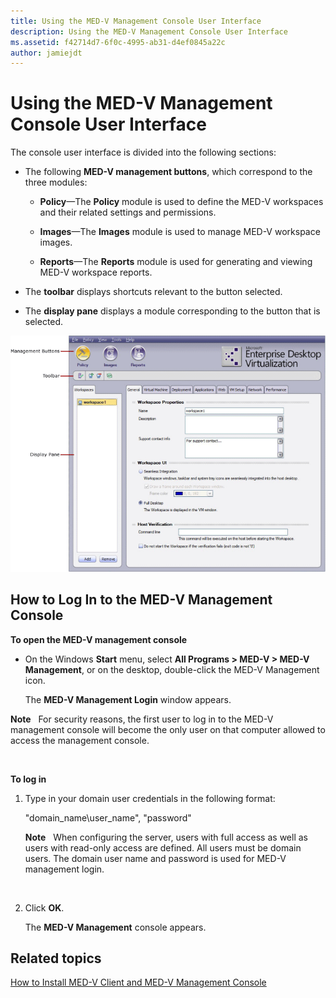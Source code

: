 ```yaml
---
title: Using the MED-V Management Console User Interface
description: Using the MED-V Management Console User Interface
ms.assetid: f42714d7-6f0c-4995-ab31-d4ef0845a22c
author: jamiejdt
---
```


# Using the MED-V Management Console User Interface


The console user interface is divided into the following sections:

-   The following **MED-V management buttons**, which correspond to the three modules:

    -   **Policy**—The **Policy** module is used to define the MED-V workspaces and their related settings and permissions.

    -   **Images**—The **Images** module is used to manage MED-V workspace images.

    -   **Reports**—The **Reports** module is used for generating and viewing MED-V workspace reports.

-   The **toolbar** displays shortcuts relevant to the button selected.

-   The **display pane** displays a module corresponding to the button that is selected.

![](images/medv-ui-console-general.gif)

## How to Log In to the MED-V Management Console


**To open the MED-V management console**

-   On the Windows **Start** menu, select **All Programs &gt; MED-V &gt; MED-V Management**, or on the desktop, double-click the MED-V Management icon.

    The **MED-V Management Login** window appears.

**Note**  
For security reasons, the first user to log in to the MED-V management console will become the only user on that computer allowed to access the management console.

 

**To log in**

1.  Type in your domain user credentials in the following format:

    "domain\_name\\user\_name", "password"

    **Note**  
    When configuring the server, users with full access as well as users with read-only access are defined. All users must be domain users. The domain user name and password is used for MED-V management login.

     

2.  Click **OK**.

    The **MED-V Management** console appears.

## Related topics


[How to Install MED-V Client and MED-V Management Console](how-to-install-med-v-client-and-med-v-management-console.md)

 

 





